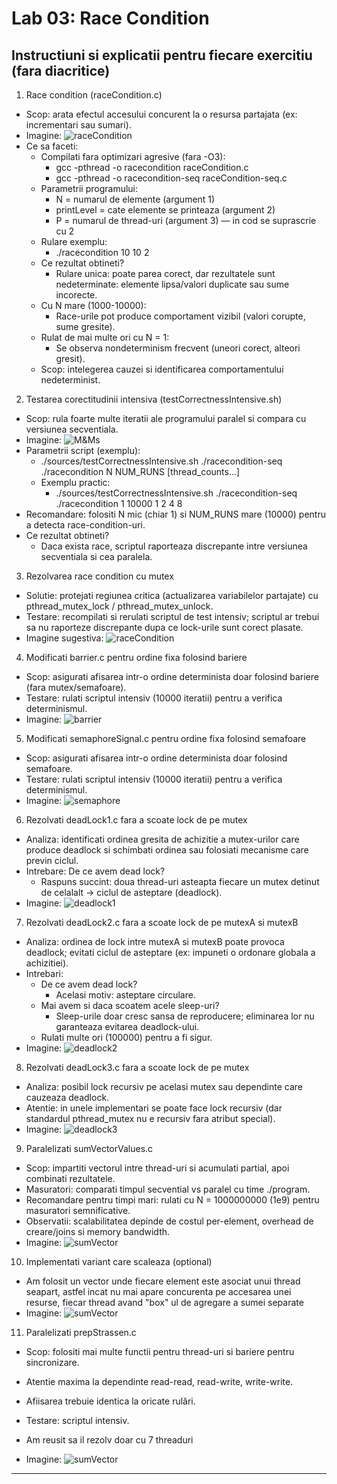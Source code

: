 # Lab 03: Race Condition



## Instructiuni si explicatii pentru fiecare exercitiu (fara diacritice)

1) Race condition (raceCondition.c)
- Scop: arata efectul accesului concurent la o resursa partajata (ex: incrementari sau sumari).
- Imagine: ![raceCondition](assets/raceCondition.png)
- Ce sa faceti:
  - Compilati fara optimizari agresive (fara -O3):
    - gcc -pthread -o racecondition raceCondition.c
    - gcc -pthread -o racecondition-seq raceCondition-seq.c
  - Parametrii programului:
    - N = numarul de elemente (argument 1)
    - printLevel = cate elemente se printeaza (argument 2)
    - P = numarul de thread-uri (argument 3) — in cod se suprascrie cu 2
  - Rulare exemplu:
    - ./racecondition 10 10 2
  - Ce rezultat obtineti?
    - Rulare unica: poate parea corect, dar rezultatele sunt nedeterminate: elemente lipsa/valori duplicate sau sume incorecte.
  - Cu N mare (1000-10000):
    - Race-urile pot produce comportament vizibil (valori corupte, sume gresite).
  - Rulat de mai multe ori cu N = 1:
    - Se observa nondeterminism frecvent (uneori corect, alteori gresit).
  - Scop: intelegerea cauzei si identificarea comportamentului nedeterminist.

2) Testarea corectitudinii intensiva (testCorrectnessIntensive.sh)
- Scop: rula foarte multe iteratii ale programului paralel si compara cu versiunea secventiala.
- Imagine: ![M&Ms](assets/M&Ms.png)
- Parametrii script (exemplu):
  - ./sources/testCorrectnessIntensive.sh ./racecondition-seq ./racecondition N NUM_RUNS [thread_counts...]
  - Exemplu practic:
    - ./sources/testCorrectnessIntensive.sh ./racecondition-seq ./racecondition 1 10000 1 2 4 8
- Recomandare: folositi N mic (chiar 1) si NUM_RUNS mare (10000) pentru a detecta race-condition-uri.
- Ce rezultat obtineti?
  - Daca exista race, scriptul raporteaza discrepante intre versiunea secventiala si cea paralela.

3) Rezolvarea race condition cu mutex
- Solutie: protejati regiunea critica (actualizarea variabilelor partajate) cu pthread_mutex_lock / pthread_mutex_unlock.
- Testare: recompilati si rerulati scriptul de test intensiv; scriptul ar trebui sa nu raporteze discrepante dupa ce lock-urile sunt corect plasate.
- Imagine sugestiva: ![raceCondition](assets/raceCondition.png)

4) Modificati barrier.c pentru ordine fixa folosind bariere
- Scop: asigurati afisarea intr-o ordine determinista doar folosind bariere (fara mutex/semafoare).
- Testare: rulati scriptul intensiv (10000 iteratii) pentru a verifica determinismul.
- Imagine: ![barrier](assets/barrier.png)

5) Modificati semaphoreSignal.c pentru ordine fixa folosind semafoare
- Scop: asigurati afisarea intr-o ordine determinista doar folosind semafoare.
- Testare: rulati scriptul intensiv (10000 iteratii) pentru a verifica determinismul.
- Imagine: ![semaphore](assets/semaphore.png)

6) Rezolvati deadLock1.c fara a scoate lock de pe mutex
- Analiza: identificati ordinea gresita de achizitie a mutex-urilor care produce deadlock si schimbati ordinea sau folosiati mecanisme care previn ciclul.
- Intrebare: De ce avem dead lock?
  - Raspuns succint: doua thread-uri asteapta fiecare un mutex detinut de celalalt -> ciclul de asteptare (deadlock).
- Imagine: ![deadlock1](assets/deadLock1.png)

7) Rezolvati deadLock2.c fara a scoate lock de pe mutexA si mutexB
- Analiza: ordinea de lock intre mutexA si mutexB poate provoca deadlock; evitati ciclul de asteptare (ex: impuneti o ordonare globala a achizitiei).
- Intrebari:
  - De ce avem dead lock?
    - Acelasi motiv: asteptare circulare.
  - Mai avem si daca scoatem acele sleep-uri?
    - Sleep-urile doar cresc sansa de reproducere; eliminarea lor nu garanteaza evitarea deadlock-ului.
  - Rulati multe ori (100000) pentru a fi sigur.
- Imagine: ![deadlock2](assets/d23.png)

8) Rezolvati deadLock3.c fara a scoate lock de pe mutex
- Analiza: posibil lock recursiv pe acelasi mutex sau dependinte care cauzeaza deadlock.
- Atentie: in unele implementari se poate face lock recursiv (dar standardul pthread_mutex nu e recursiv fara atribut special).
- Imagine: ![deadlock3](assets/d23.png)

9) Paralelizati sumVectorValues.c
- Scop: impartiti vectorul intre thread-uri si acumulati partial, apoi combinati rezultatele.
- Masuratori: comparati timpul secvential vs paralel cu time ./program.
- Recomandare pentru timpi mari: rulati cu N = 1000000000 (1e9) pentru masuratori semnificative.
- Observatii: scalabilitatea depinde de costul per-element, overhead de creare/joins si memory bandwidth.
- Imagine: ![sumVector](assets/sumVector.png)

10) Implementati variant care scaleaza (optional)

- Am folosit un vector unde fiecare element este asociat unui thread seapart, astfel incat nu mai apare concurenta pe accesarea unei resurse, fiecar thread avand "box" ul de agregare a sumei separate
- Imagine: ![sumVector](assets/sumVector-time-SCALED.png)

11) Paralelizati prepStrassen.c
- Scop: folositi mai multe functii pentru thread-uri si bariere pentru sincronizare.
- Atentie maxima la dependinte read-read, read-write, write-write.
- Afiisarea trebuie identica la oricate rulări.
- Testare: scriptul intensiv.

- Am reusit sa il rezolv doar cu 7 threaduri
- Imagine: ![sumVector](assets/M&Ms.png)

---
